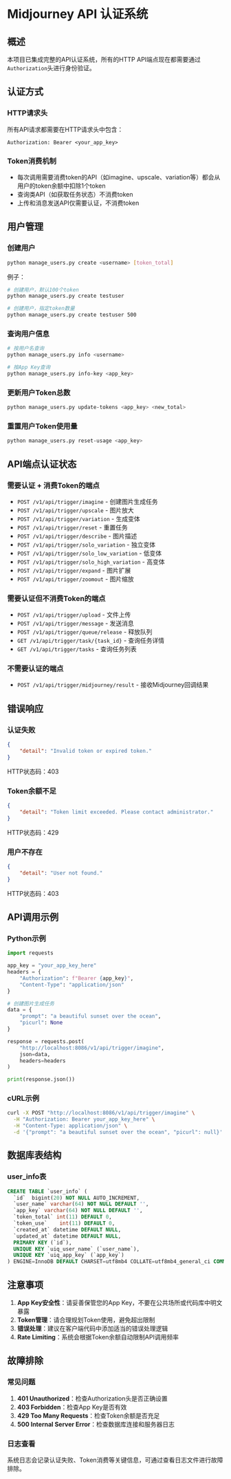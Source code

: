 # Midjourney API 认证系统

## 概述

本项目已集成完整的API认证系统，所有的HTTP API端点现在都需要通过`Authorization`头进行身份验证。

## 认证方式

### HTTP请求头
所有API请求都需要在HTTP请求头中包含：

```
Authorization: Bearer <your_app_key>
```

### Token消费机制
- 每次调用需要消费token的API（如imagine、upscale、variation等）都会从用户的token余额中扣除1个token
- 查询类API（如获取任务状态）不消费token
- 上传和消息发送API仅需要认证，不消费token

## 用户管理

### 创建用户
```bash
python manage_users.py create <username> [token_total]
```
例子：
```bash
# 创建用户，默认100个token
python manage_users.py create testuser

# 创建用户，指定token数量
python manage_users.py create testuser 500
```

### 查询用户信息
```bash
# 按用户名查询
python manage_users.py info <username>

# 按App Key查询
python manage_users.py info-key <app_key>
```

### 更新用户Token总数
```bash
python manage_users.py update-tokens <app_key> <new_total>
```

### 重置用户Token使用量
```bash
python manage_users.py reset-usage <app_key>
```

## API端点认证状态

### 需要认证 + 消费Token的端点
- `POST /v1/api/trigger/imagine` - 创建图片生成任务
- `POST /v1/api/trigger/upscale` - 图片放大
- `POST /v1/api/trigger/variation` - 生成变体
- `POST /v1/api/trigger/reset` - 重置任务
- `POST /v1/api/trigger/describe` - 图片描述
- `POST /v1/api/trigger/solo_variation` - 独立变体
- `POST /v1/api/trigger/solo_low_variation` - 低变体
- `POST /v1/api/trigger/solo_high_variation` - 高变体
- `POST /v1/api/trigger/expand` - 图片扩展
- `POST /v1/api/trigger/zoomout` - 图片缩放

### 需要认证但不消费Token的端点
- `POST /v1/api/trigger/upload` - 文件上传
- `POST /v1/api/trigger/message` - 发送消息
- `POST /v1/api/trigger/queue/release` - 释放队列
- `GET /v1/api/trigger/task/{task_id}` - 查询任务详情
- `GET /v1/api/trigger/tasks` - 查询任务列表

### 不需要认证的端点
- `POST /v1/api/trigger/midjourney/result` - 接收Midjourney回调结果

## 错误响应

### 认证失败
```json
{
    "detail": "Invalid token or expired token."
}
```
HTTP状态码：403

### Token余额不足
```json
{
    "detail": "Token limit exceeded. Please contact administrator."
}
```
HTTP状态码：429

### 用户不存在
```json
{
    "detail": "User not found."
}
```
HTTP状态码：403

## API调用示例

### Python示例
```python
import requests

app_key = "your_app_key_here"
headers = {
    "Authorization": f"Bearer {app_key}",
    "Content-Type": "application/json"
}

# 创建图片生成任务
data = {
    "prompt": "a beautiful sunset over the ocean",
    "picurl": None
}

response = requests.post(
    "http://localhost:8086/v1/api/trigger/imagine",
    json=data,
    headers=headers
)

print(response.json())
```

### cURL示例
```bash
curl -X POST "http://localhost:8086/v1/api/trigger/imagine" \
  -H "Authorization: Bearer your_app_key_here" \
  -H "Content-Type: application/json" \
  -d '{"prompt": "a beautiful sunset over the ocean", "picurl": null}'
```

## 数据库表结构

### user_info表
```sql
CREATE TABLE `user_info` (
  `id`  bigint(20) NOT NULL AUTO_INCREMENT,
  `user_name` varchar(64) NOT NULL DEFAULT '',
  `app_key` varchar(64) NOT NULL DEFAULT '',
  `token_total` int(11) DEFAULT 0,
  `token_use`    int(11) DEFAULT 0,
  `created_at` datetime DEFAULT NULL,
  `updated_at` datetime DEFAULT NULL,
  PRIMARY KEY (`id`),
  UNIQUE KEY `uiq_user_name` (`user_name`),
  UNIQUE KEY `uiq_app_key` (`app_key`)
) ENGINE=InnoDB DEFAULT CHARSET=utf8mb4 COLLATE=utf8mb4_general_ci COMMENT='Midjourney 用户信息表';
```

## 注意事项

1. **App Key安全性**：请妥善保管您的App Key，不要在公共场所或代码库中明文暴露
2. **Token管理**：请合理规划Token使用，避免超出限制
3. **错误处理**：建议在客户端代码中添加适当的错误处理逻辑
4. **Rate Limiting**：系统会根据Token余额自动限制API调用频率

## 故障排除

### 常见问题
1. **401 Unauthorized**：检查Authorization头是否正确设置
2. **403 Forbidden**：检查App Key是否有效
3. **429 Too Many Requests**：检查Token余额是否充足
4. **500 Internal Server Error**：检查数据库连接和服务器日志

### 日志查看
系统日志会记录认证失败、Token消费等关键信息，可通过查看日志文件进行故障排除。 